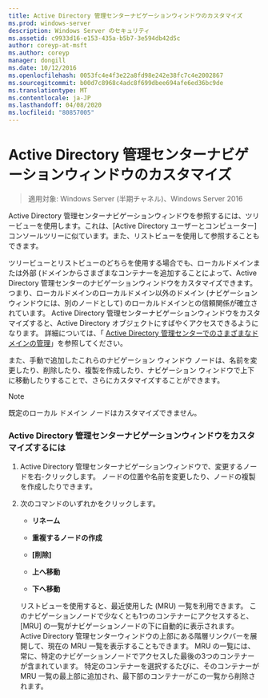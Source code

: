 ```yaml
---
title: Active Directory 管理センターナビゲーションウィンドウのカスタマイズ
ms.prod: windows-server
description: Windows Server のセキュリティ
ms.assetid: c9933d16-e153-435a-b5b7-3e594db42d5c
author: coreyp-at-msft
ms.author: coreyp
manager: dongill
ms.date: 10/12/2016
ms.openlocfilehash: 0053fc4e4f3e22a8fd98e242e38fc7c4e2002867
ms.sourcegitcommit: b00d7c8968c4adc8f699dbee694afe6ed36bc9de
ms.translationtype: MT
ms.contentlocale: ja-JP
ms.lasthandoff: 04/08/2020
ms.locfileid: "80857005"
---
```

# <a name="customize-the-active-directory-administrative-center-navigation-pane"></a>Active Directory 管理センターナビゲーションウィンドウのカスタマイズ

>適用対象: Windows Server (半期チャネル)、Windows Server 2016

  Active Directory 管理センターナビゲーションウィンドウを参照するには、ツリービューを使用します。これは、[Active Directory ユーザーとコンピューター] コンソールツリーに似ています。また、リストビューを使用して参照することもできます。

 ツリービューとリストビューのどちらを使用する場合でも、ローカルドメインまたは外部 \(ドメインからさまざまなコンテナーを追加することによって、Active Directory 管理センターのナビゲーションウィンドウをカスタマイズできます。つまり、ローカルドメインのローカルドメイン以外のドメイン (ナビゲーションウィンドウには、別のノードとして\) のローカルドメインとの信頼関係が確立されています。 Active Directory 管理センターナビゲーションウィンドウをカスタマイズすると、Active Directory オブジェクトにすばやくアクセスできるようになります。 詳細については、「 [Active Directory 管理センターでのさまざまなドメインの管理](manage-different-domains-in-active-directory-administrative-center.md)」を参照してください。

 また、手動で追加したこれらのナビゲーション ウィンドウ ノードは、名前を変更したり、削除したり、複製を作成したり、ナビゲーション ウィンドウで上下に移動したりすることで、さらにカスタマイズすることができます。

> [!NOTE]
>  既定のローカル ドメイン ノードはカスタマイズできません。

### <a name="to-customize-the-active-directory-administrative-center-navigation-pane"></a>Active Directory 管理センターナビゲーションウィンドウをカスタマイズするには

1. Active Directory 管理センターナビゲーションウィンドウで、変更するノードを右\-クリックします。 ノードの位置や名前を変更したり、ノードの複製を作成したりできます。

2. 次のコマンドのいずれかをクリックします。

   -   **リネーム**

   -   **重複するノードの作成**

   -   **[削除]**

   -   **上へ移動**

   -   **下へ移動**

   リストビューを使用すると、最近使用した \(MRU\) 一覧を利用できます。 このナビゲーションノードで少なくとも1つのコンテナーにアクセスすると、[MRU] の一覧がナビゲーションノードの下に自動的に表示されます。 Active Directory 管理センターウィンドウの上部にある階層リンクバーを展開して、現在の MRU 一覧を表示することもできます。 MRU の一覧には、常に、特定のナビゲーションノードでアクセスした最後の3つのコンテナーが含まれています。 特定のコンテナーを選択するたびに、そのコンテナーが MRU 一覧の最上部に追加され、最下部のコンテナーがこの一覧から削除されます。

  

